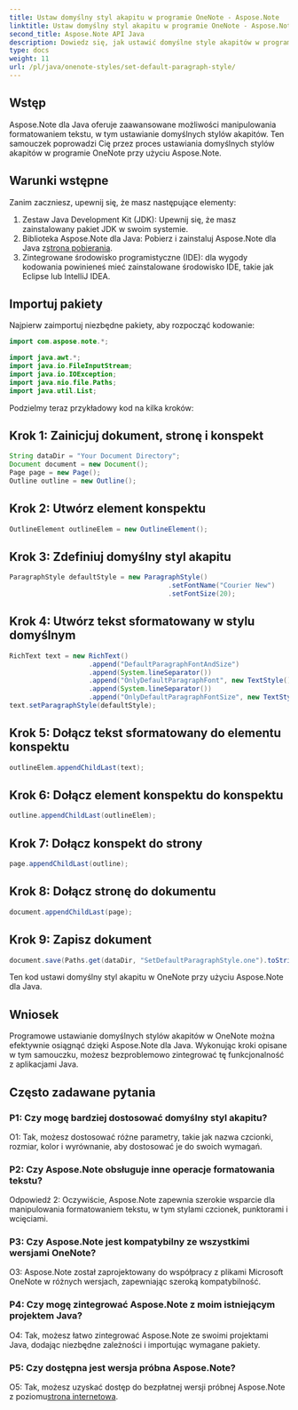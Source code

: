 ```yaml
---
title: Ustaw domyślny styl akapitu w programie OneNote - Aspose.Note
linktitle: Ustaw domyślny styl akapitu w programie OneNote - Aspose.Note
second_title: Aspose.Note API Java
description: Dowiedz się, jak ustawić domyślne style akapitów w programie OneNote przy użyciu programu Aspose.Note dla języka Java. Postępuj zgodnie z naszym przewodnikiem krok po kroku, aby efektywnie formatować tekst w aplikacjach Java.
type: docs
weight: 11
url: /pl/java/onenote-styles/set-default-paragraph-style/
---
```

## Wstęp

Aspose.Note dla Java oferuje zaawansowane możliwości manipulowania formatowaniem tekstu, w tym ustawianie domyślnych stylów akapitów. Ten samouczek poprowadzi Cię przez proces ustawiania domyślnych stylów akapitów w programie OneNote przy użyciu Aspose.Note.

## Warunki wstępne

Zanim zaczniesz, upewnij się, że masz następujące elementy:

1. Zestaw Java Development Kit (JDK): Upewnij się, że masz zainstalowany pakiet JDK w swoim systemie.
2.  Biblioteka Aspose.Note dla Java: Pobierz i zainstaluj Aspose.Note dla Java z[strona pobierania](https://releases.aspose.com/note/java/).
3. Zintegrowane środowisko programistyczne (IDE): dla wygody kodowania powinieneś mieć zainstalowane środowisko IDE, takie jak Eclipse lub IntelliJ IDEA.

## Importuj pakiety

Najpierw zaimportuj niezbędne pakiety, aby rozpocząć kodowanie:

```java
import com.aspose.note.*;

import java.awt.*;
import java.io.FileInputStream;
import java.io.IOException;
import java.nio.file.Paths;
import java.util.List;
```

Podzielmy teraz przykładowy kod na kilka kroków:

## Krok 1: Zainicjuj dokument, stronę i konspekt

```java
String dataDir = "Your Document Directory";
Document document = new Document();
Page page = new Page();
Outline outline = new Outline();
```

## Krok 2: Utwórz element konspektu

```java
OutlineElement outlineElem = new OutlineElement();
```

## Krok 3: Zdefiniuj domyślny styl akapitu

```java
ParagraphStyle defaultStyle = new ParagraphStyle()
										.setFontName("Courier New")
										.setFontSize(20);
```

## Krok 4: Utwórz tekst sformatowany w stylu domyślnym

```java
RichText text = new RichText()
					.append("DefaultParagraphFontAndSize")
					.append(System.lineSeparator())
					.append("OnlyDefaultParagraphFont", new TextStyle().setFontSize(14))
					.append(System.lineSeparator())
					.append("OnlyDefaultParagraphFontSize", new TextStyle().setFontName("Verdana"));
text.setParagraphStyle(defaultStyle);
```

## Krok 5: Dołącz tekst sformatowany do elementu konspektu

```java
outlineElem.appendChildLast(text);
```

## Krok 6: Dołącz element konspektu do konspektu

```java
outline.appendChildLast(outlineElem);
```

## Krok 7: Dołącz konspekt do strony

```java
page.appendChildLast(outline);
```

## Krok 8: Dołącz stronę do dokumentu

```java
document.appendChildLast(page);
```

## Krok 9: Zapisz dokument

```java
document.save(Paths.get(dataDir, "SetDefaultParagraphStyle.one").toString());
```

Ten kod ustawi domyślny styl akapitu w OneNote przy użyciu Aspose.Note dla Java.

## Wniosek

Programowe ustawianie domyślnych stylów akapitów w OneNote można efektywnie osiągnąć dzięki Aspose.Note dla Java. Wykonując kroki opisane w tym samouczku, możesz bezproblemowo zintegrować tę funkcjonalność z aplikacjami Java.

## Często zadawane pytania

### P1: Czy mogę bardziej dostosować domyślny styl akapitu?

O1: Tak, możesz dostosować różne parametry, takie jak nazwa czcionki, rozmiar, kolor i wyrównanie, aby dostosować je do swoich wymagań.

### P2: Czy Aspose.Note obsługuje inne operacje formatowania tekstu?

Odpowiedź 2: Oczywiście, Aspose.Note zapewnia szerokie wsparcie dla manipulowania formatowaniem tekstu, w tym stylami czcionek, punktorami i wcięciami.

### P3: Czy Aspose.Note jest kompatybilny ze wszystkimi wersjami OneNote?

O3: Aspose.Note został zaprojektowany do współpracy z plikami Microsoft OneNote w różnych wersjach, zapewniając szeroką kompatybilność.

### P4: Czy mogę zintegrować Aspose.Note z moim istniejącym projektem Java?

O4: Tak, możesz łatwo zintegrować Aspose.Note ze swoimi projektami Java, dodając niezbędne zależności i importując wymagane pakiety.

### P5: Czy dostępna jest wersja próbna Aspose.Note?

 O5: Tak, możesz uzyskać dostęp do bezpłatnej wersji próbnej Aspose.Note z poziomu[strona internetowa](https://releases.aspose.com/).